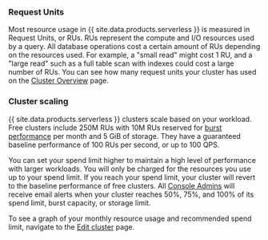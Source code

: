 ### Request Units

Most resource usage in {{ site.data.products.serverless }} is measured in Request Units, or RUs. RUs represent the compute and I/O resources used by a query. All database operations cost a certain amount of RUs depending on the resources used. For example, a "small read" might cost 1 RU, and a "large read" such as a full table scan with indexes could cost a large number of RUs. You can see how many request units your cluster has used on the [Cluster Overview](#view-cluster-overview) page.

### Cluster scaling

{{ site.data.products.serverless }} clusters scale based on your workload. Free clusters include 250M RUs with 10M RUs reserved for [burst performance](architecture.html#concepts) per month and 5 GiB of storage. They have a guaranteed baseline performance of 100 RUs per second, or up to 100 QPS.

You can set your spend limit higher to maintain a high level of performance with larger workloads. You will only be charged for the resources you use up to your spend limit. If you reach your spend limit, your cluster will revert to the baseline performance of free clusters. All [Console Admins](console-access-management.html#console-admin) will receive email alerts when your cluster reaches 50%, 75%, and 100% of its spend limit, burst capacity, or storage limit.

To see a graph of your monthly resource usage and recommended spend limit, navigate to the [Edit cluster](#edit-your-spend-limit) page.